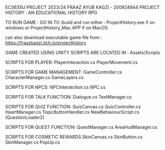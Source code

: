ECS635U PROJECT 2023/24
FRAAZ AYUB KAGZI - 200924944
PROJECT HISTORY : AN EDUCATIONAL HISTORY RPG

TO RUN GAME : GO IN TO /build and run either :
ProjectHistory.exe if on windows 
or 
ProjectHistory_Mac.APP if on MacOS.

can also download executable game file from : https://fraazkagzi.itch.io/projecthistory

GAME CREATED USING UNITY 
SCRIPTS ARE LOCATED IN : Assets/Scripts

SCRIPTS FOR PLAYER: 
PlayerInteraction.cs
PlayerMovement.cs

SCRIPTS FOR GAME MANAGEMENT:
GameController.cs
CharacterManager.cs
GameLayers.cs

SCRIPTS FOR NPCS:
NPCInteratction.cs
NPC.cs

SCRIPTS FOR TALK FUNCTION:
Dialogue.cs
TextManager.cs

SCRIPTS FOR QUIZ FUNCTION:
QuizCanvas.cs
QuicController.cs
HeartManager.cs
TopicButtonHandler.cs
NewBehaviourScript.cs (QuestionLoader2)

SCRIPTS FOR QUEST FUNCTION:
QuestManager.cs
AreaHudManager.cs

SCRIPTS FOR COSMETIC REWARDS
SkinCanvas.cs
SkinButton.cs
SkinManager.cs
PopUp.cs
